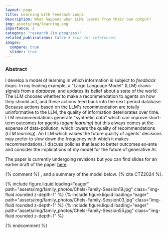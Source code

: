 ```yaml
---
layout: page
title: Learning with Feedback Loops
description: What happens when LLMs learns from their own output?
img: assets/img/learning.png
importance: 1
category: "research (in progress)"
related_publications: false # true for references.
images:
  compare: true
  slider: true
---
```


### Abstract
I develop a model of learning in which information is subject to *feedback loops*. In my leading example, a "Large Language Model" (LLM) draws signals from a *database*, and updates its belief about a state of the world. The LLM chooses whether to make a recommendation to agents on how they should act, and these actions feed back into the next-period database. Because actions based on the LLM's recommendation are totally uninformative to the LLM, the quality of information deteriorates over time. LLM recommendations generate "synthetic data" which can improve short-term outcomes for agents (*agent learning*) but this always comes at the expense of data-pollution, which lowers the quality of recommendations (*LLM  learning*). An LLM which values the future quality of agents' decisions may prefer to slow down the frequency with which it makes recommendations. I discuss policies that lead to better outcomes ex-ante and consider the implications of my model for the future of generative AI.

The paper is currently undergoing revisions but you can find slides for an earlier draft of the paper [here](assets/pdf/learning_feedback_old_slides.pdf).

{% comment %}
, and a summary of the model below. {% cite CTZ2024 %}.

<swiper-container keyboard="true" navigation="true" pagination="true" pagination-clickable="true" pagination-dynamic-bullets="true" rewind="true">
  <swiper-slide>{% include figure.liquid loading="eager" path="assets/img/family_photos/Chels-Family-Session19.jpg" class="img-fluid rounded z-depth-1" %}</swiper-slide>
  <swiper-slide>{% include figure.liquid loading="eager" path="assets/img/family_photos/Chels-Family-Session03.jpg" class="img-fluid rounded z-depth-1" %}</swiper-slide>
  <swiper-slide>{% include figure.liquid loading="eager" path="assets/img/family_photos/Chels-Family-Session55.jpg" class="img-fluid rounded z-depth-1" %}</swiper-slide>
</swiper-container>

{% endcomment %}